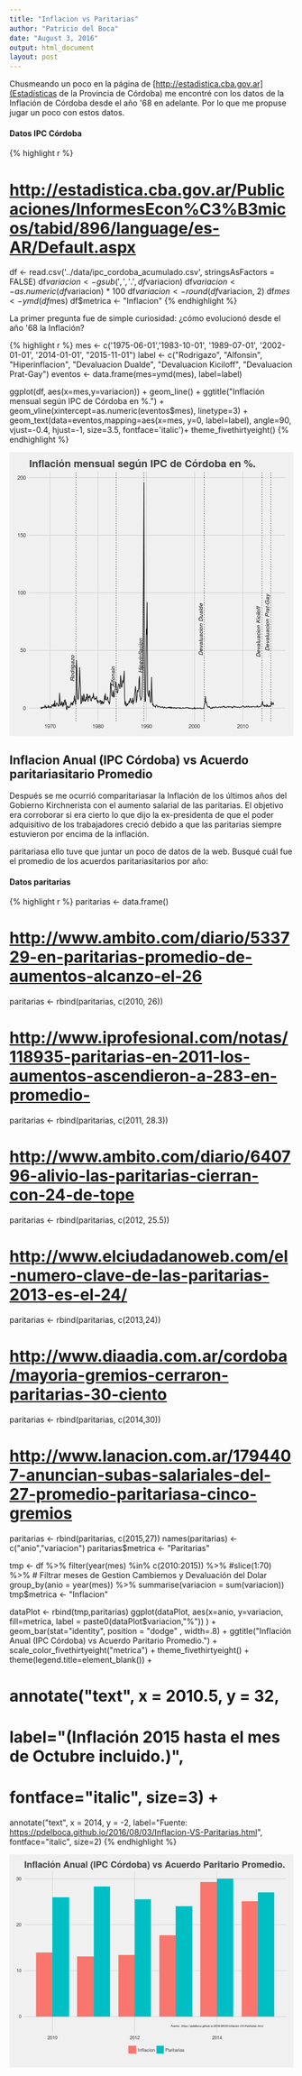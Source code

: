 ```yaml
---
title: "Inflacion vs Paritarias"
author: "Patricio del Boca"
date: "August 3, 2016"
output: html_document
layout: post
---
```



Chusmeando un poco en la página de [http://estadistica.cba.gov.ar](Estadísticas de la Provincia de Córdoba) me encontré con los datos de la Inflación de Córdoba desde el año '68 en adelante. Por lo que me propuse jugar un poco con estos datos.

#### Datos IPC Córdoba

{% highlight r %}
# http://estadistica.cba.gov.ar/Publicaciones/InformesEcon%C3%B3micos/tabid/896/language/es-AR/Default.aspx
df <- read.csv('../data/ipc_cordoba_acumulado.csv', stringsAsFactors = FALSE)
df$variacion <- gsub(',','.',df$variacion)
df$variacion <- as.numeric(df$variacion) * 100
df$variacion <- round(df$variacion, 2)
df$mes <- ymd(df$mes)
df$metrica <- "Inflacion"
{% endhighlight %}

La primer pregunta fue de simple curiosidad: ¿cómo evolucionó desde el año '68 la Inflación?

{% highlight r %}
mes <- c('1975-06-01','1983-10-01', '1989-07-01', '2002-01-01', '2014-01-01', "2015-11-01")
label <- c("Rodrigazo", "Alfonsin", "Hiperinflacion", "Devaluacion Dualde", "Devaluacion Kiciloff", "Devaluacion Prat-Gay")
eventos <- data.frame(mes=ymd(mes), label=label)

ggplot(df, aes(x=mes,y=variacion)) + 
  geom_line() +
  ggtitle("Inflación mensual según IPC de Córdoba en %.") +
  geom_vline(xintercept=as.numeric(eventos$mes), linetype=3) +
  geom_text(data=eventos,mapping=aes(x=mes, y=0, label=label),
            angle=90, vjust=-0.4, hjust=-1, size=3.5, fontface='italic')+
  theme_fivethirtyeight()
{% endhighlight %}

<img src="/figs/2016-08-03-Inflacion-VS-Paritarias/unnamed-chunk-2-1.png" title="center" alt="center" style="display: block; margin: auto;" />

## Inflacion Anual (IPC Córdoba) vs Acuerdo paritariasitario Promedio
Después se me ocurrió comparitariasar la Inflación de los últimos años del Gobierno Kirchnerista con el aumento salarial de las paritarias. El objetivo era corroborar si era cierto lo que dijo la ex-presidenta de que el poder adquisitivo de los trabajadores creció debido a que las paritarias siempre estuvieron por encima de la inflación.

paritariasa ello tuve que juntar un poco de datos de la web. Busqué cuál fue el promedio de los acuerdos paritariasitarios por año:

#### Datos paritarias

{% highlight r %}
paritarias <- data.frame()
# http://www.ambito.com/diario/533729-en-paritarias-promedio-de-aumentos-alcanzo-el-26
paritarias <- rbind(paritarias, c(2010, 26))
# http://www.iprofesional.com/notas/118935-paritarias-en-2011-los-aumentos-ascendieron-a-283-en-promedio-
paritarias <- rbind(paritarias, c(2011, 28.3))
# http://www.ambito.com/diario/640796-alivio-las-paritarias-cierran-con-24-de-tope
paritarias <- rbind(paritarias, c(2012, 25.5))
# http://www.elciudadanoweb.com/el-numero-clave-de-las-paritarias-2013-es-el-24/
paritarias <- rbind(paritarias, c(2013,24))
# http://www.diaadia.com.ar/cordoba/mayoria-gremios-cerraron-paritarias-30-ciento
paritarias <- rbind(paritarias, c(2014,30))
# http://www.lanacion.com.ar/1794407-anuncian-subas-salariales-del-27-promedio-paritariasa-cinco-gremios
paritarias <- rbind(paritarias, c(2015,27))
names(paritarias) <- c("anio","variacion")
paritarias$metrica <- "Paritarias"

tmp <- df %>% 
  filter(year(mes) %in% c(2010:2015)) %>% 
  #slice(1:70) %>% # Filtrar meses de Gestion Cambiemos y Devaluación del Dolar
  group_by(anio = year(mes)) %>% 
  summarise(variacion = sum(variacion))
tmp$metrica <- "Inflacion"

dataPlot <- rbind(tmp,paritarias)
ggplot(dataPlot, 
       aes(x=anio, 
           y=variacion, 
           fill=metrica, 
           label = paste0(dataPlot$variacion,"%"))
       ) +
  geom_bar(stat="identity", position = "dodge" , width=.8) + 
  ggtitle("Inflación Anual (IPC Córdoba) vs Acuerdo Paritario Promedio.") +
  scale_color_fivethirtyeight("metrica") +
  theme_fivethirtyeight() +
  theme(legend.title=element_blank()) + 
  # annotate("text", x = 2010.5, y = 32, 
  #          label="(Inflación 2015 hasta el mes de Octubre incluido.)", 
  #          fontface="italic", size=3) +
  annotate("text", x = 2014, y = -2, 
           label="Fuente: https://pdelboca.github.io/2016/08/03/Inflacion-VS-Paritarias.html", 
           fontface="italic", size=2)
{% endhighlight %}

<img src="/figs/2016-08-03-Inflacion-VS-Paritarias/unnamed-chunk-3-1.png" title="center" alt="center" style="display: block; margin: auto;" />

